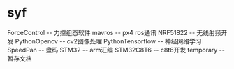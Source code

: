 # syf 
ForceControl --  		力控组态软件
mavros --  				px4 ros通讯
NRF51822 --  			无线射频开发
PythonOpencv -- 		cv2图像处理
PythonTensorflow -- 	神经网络学习
SpeedPan -- 			盘码
STM32 --  				arm汇编
STM32C8T6 --  			c8t6开发
temporary --  			暂存文档

